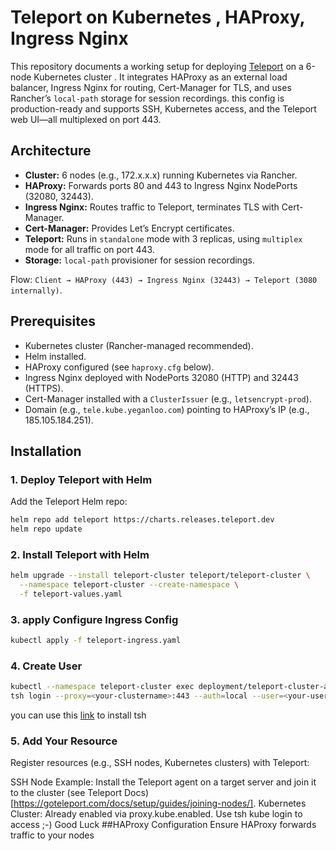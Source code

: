 # Teleport on Kubernetes , HAProxy, Ingress Nginx

This repository documents a working setup for deploying [Teleport](https://goteleport.com/) on a 6-node Kubernetes cluster . It integrates HAProxy as an external load balancer, Ingress Nginx for routing, Cert-Manager for TLS, and uses Rancher’s `local-path` storage for session recordings. this config is production-ready and supports SSH, Kubernetes access, and the Teleport web UI—all multiplexed on port 443.

## Architecture
- **Cluster:** 6 nodes (e.g., 172.x.x.x) running Kubernetes via Rancher.
- **HAProxy:** Forwards ports 80 and 443 to Ingress Nginx NodePorts (32080, 32443).
- **Ingress Nginx:** Routes traffic to Teleport, terminates TLS with Cert-Manager.
- **Cert-Manager:** Provides Let’s Encrypt certificates.
- **Teleport:** Runs in `standalone` mode with 3 replicas, using `multiplex` mode for all traffic on port 443.
- **Storage:** `local-path` provisioner for session recordings.

Flow: `Client → HAProxy (443) → Ingress Nginx (32443) → Teleport (3080 internally)`.

## Prerequisites
- Kubernetes cluster (Rancher-managed recommended).
- Helm installed.
- HAProxy configured (see `haproxy.cfg` below).
- Ingress Nginx deployed with NodePorts 32080 (HTTP) and 32443 (HTTPS).
- Cert-Manager installed with a `ClusterIssuer` (e.g., `letsencrypt-prod`).
- Domain (e.g., `tele.kube.yeganloo.com`) pointing to HAProxy’s IP (e.g., 185.105.184.251).

## Installation

### 1. Deploy Teleport with Helm
Add the Teleport Helm repo:
```bash
helm repo add teleport https://charts.releases.teleport.dev
helm repo update
```
### 2. Install Teleport with Helm
```bash
helm upgrade --install teleport-cluster teleport/teleport-cluster \
  --namespace teleport-cluster --create-namespace \
  -f teleport-values.yaml
```
### 3. apply Configure Ingress Config
```bash
kubectl apply -f teleport-ingress.yaml
```
### 4. Create User 
```bash
kubectl --namespace teleport-cluster exec deployment/teleport-cluster-auth -- tctl users add <your-UserName> --roles=access,editor
tsh login --proxy=<your-clustername>:443 --auth=local --user=<your-username>
```
you can use this [link](https://goteleport.com/docs/connect-your-client/tsh/#installing-tsh) to install tsh 

### 5. Add Your Resource 
Register resources (e.g., SSH nodes, Kubernetes clusters) with Teleport:

SSH Node Example: Install the Teleport agent on a target server and join it to the cluster (see Teleport Docs)[https://goteleport.com/docs/setup/guides/joining-nodes/].
Kubernetes Cluster: Already enabled via proxy.kube.enabled. Use tsh kube login to access
;-) Good Luck
##HAProxy Configuration
Ensure HAProxy forwards traffic to your nodes
